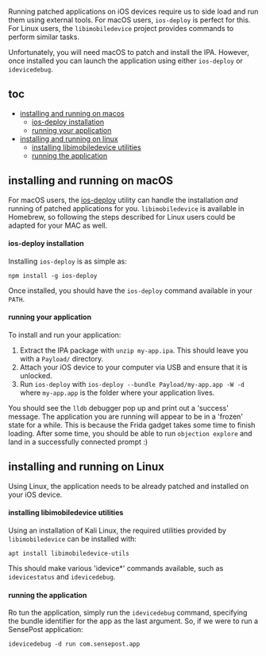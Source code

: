 Running patched applications on iOS devices require us to side load and run them using external tools. For macOS users, `ios-deploy` is perfect for this. For Linux users, the `libimobiledevice` project provides commands to perform similar tasks.

Unfortunately, you will need macOS to patch and install the IPA. However, once installed you can launch the application using either `ios-deploy` or `idevicedebug`.

## toc
* [installing and running on macos](#installing-and-running-on-macos)
    * [ios-deploy installation](#ios-deploy-installation)
    * [running your application](#running-your-application)
* [installing and running on linux](#installing-and-running-on-linux)
    * [installing libimobiledevice utilities](#installing-libimobiledevice-utilities)
    * [running the application](#running-the-application)

## installing and running on macOS
For macOS users, the [ios-deploy](https://github.com/phonegap/ios-deploy) utility can handle the installation _and_ running of patched applications for you. `libimobiledevice` is available in Homebrew, so following the steps described for Linux users could be adapted for your MAC as well.

#### ios-deploy installation
Installing `ios-deploy` is as simple as:

```
npm install -g ios-deploy
```

Once installed, you should have the `ios-deploy` command available in your `PATH`.

#### running your application
To install and run your application:

1. Extract the IPA package with `unzip my-app.ipa`. This should leave you with a `Payload/` directory.
2. Attach your iOS device to your computer via USB and ensure that it is unlocked.
3. Run `ios-deploy` with `ios-deploy --bundle Payload/my-app.app -W -d` where `my-app.app` is the folder where your application lives.

You should see the `lldb` debugger pop up and print out a 'success' message. The application you are running will appear to be in a 'frozen' state for a while. This is because the Frida gadget takes some time to finish loading. After some time, you should be able to run `objection explore` and land in a successfully connected prompt :)

## installing and running on Linux
Using Linux, the application needs to be already patched and installed on your iOS device.

#### installing libimobiledevice utilities
Using an installation of Kali Linux, the required utilities provided by `libimobiledevice` can be installed with:

```
apt install libimobiledevice-utils
```

This should make various 'idevice*' commands available, such as `idevicestatus` and `idevicedebug`.

#### running the application
Ro tun the application, simply run the `idevicedebug` command, specifying the bundle identifier for the app as the last argument. So, if we were to run a SensePost application:

```
idevicedebug -d run com.sensepost.app
```